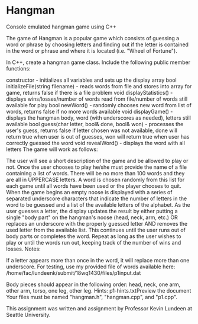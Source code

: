 # Hangman
Console emulated hangman game using C++

The game of Hangman is a popular game which consists of guessing a word or phrase by choosing letters and finding out if the letter is contained in the word or phrase and where it is located (i.e. "Wheel of Fortune").

In C++, create a hangman game class. Include the following public member functions:

constructor - initializes all variables and sets up the display array bool initializeFile(string filename) - reads words from file and stores into array for game, returns false if there is a file problem void displayStatistics() - displays wins/losses/number of words read from file/number of words still available for play bool newWord() - randomly chooses new word from list of words, returns false if no more words available void displayGame() - displays the hangman body, word (with underscores as needed), letters still available bool guess(char letter, bool& done, bool& won) - processes the user's guess, returns false if letter chosen was not available, done will return true when user is out of guesses, won will return true when user has correctly guessed the word void revealWord() - displays the word with all letters The game will work as follows:

The user will see a short description of the game and be allowed to play or not. Once the user chooses to play he/she must provide the name of a file containing a list of words. There will be no more than 100 words and they are all in UPPERCASE letters. A word is chosen randomly from this list for each game until all words have been used or the player chooses to quit. When the game begins an empty noose is displayed with a series of separated underscore characters that indicate the number of letters in the word to be guessed and a list of the available letters of the alphabet. As the user guesses a letter, the display updates the result by either putting a single "body part" on the hangman's noose (head, neck, arm, etc.) OR replaces an underscore with the properly guessed letter AND removes the used letter from the available list. This continues until the user runs out of body parts or completes the word. Repeat as long as the user wishes to play or until the words run out, keeping track of the number of wins and losses. Notes:

If a letter appears more than once in the word, it will replace more than one underscore. For testing, use my provided file of words available here: /home/fac/lundeenk/submit/18wq1430/files/p1input.dat

Body pieces should appear in the following order: head, neck, one arm, other arm, torso, one leg, other leg. Hints: p1-hints.txtPreview the document Your files must be named "hangman.h", "hangman.cpp", and "p1.cpp".



This assignment was written and assignment by Professor Kevin Lundeen at Seattle University.
